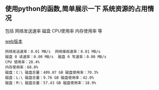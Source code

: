 ## 使用python的函数,简单展示一下 系统资源的占用情况

包括 网络发送速率 磁盘  CPU使用率 内存使用率 等

[web版本](https://github.com/firgk/MonitoringResources)

```
网络发送速率：0.01 MB/s  网络接收速率：0.01 MB/s  
磁盘 0 读速率：0.00 MB/s  磁盘 0 写速率：0.00 MB/s
CPU 使用率：28.4%
内存使用率：68.0%
磁盘：C:\ 磁盘总量：409.07 GB 磁盘使用率：70.3%
磁盘：L:\ 磁盘总量：9.76 GB 磁盘使用率：42.0%
磁盘：M:\ 磁盘总量：57.43 GB 磁盘使用率：18.9%
```